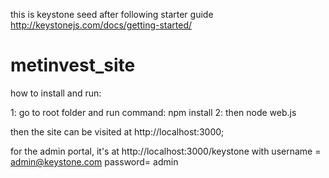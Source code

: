 this is keystone seed after following starter guide http://keystonejs.com/docs/getting-started/
# metinvest_site

how to install and run:   

1: go to root folder and run command: npm install 
2: then node web.js 

then the site can be visited at http://localhost:3000;

for the admin portal, it's at http://localhost:3000/keystone with username = admin@keystone.com password= admin